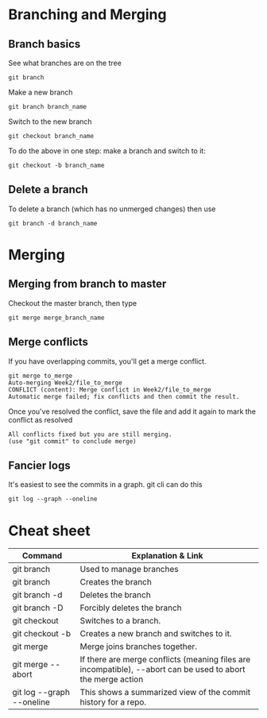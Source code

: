 # Branching and Merging

##  Branch basics

See what branches are on the tree

    git branch

Make a new branch 

    git branch branch_name

Switch to the new branch

    git checkout branch_name

To do the above in one step: make a branch and switch to it:

    git checkout -b branch_name

## Delete a branch

To delete a branch (which has no unmerged changes) then use 

    git branch -d branch_name

# Merging

## Merging from branch to master

Checkout the master branch, then type

    git merge merge_branch_name

## Merge conflicts

If you have overlapping commits, you'll get a merge conflict.

    git merge to_merge
    Auto-merging Week2/file_to_merge
    CONFLICT (content): Merge conflict in Week2/file_to_merge
    Automatic merge failed; fix conflicts and then commit the result.

Once you've resolved the conflict, save the file and add it again to mark the conflict as resolved

    All conflicts fixed but you are still merging.
    (use "git commit" to conclude merge)

## Fancier logs

It's easiest to see the commits in a graph. git cli can do this

    git log --graph --oneline

# Cheat sheet

| Command	| Explanation & Link |
| ---       | --- |
| git branch|	Used to manage branches |
| git branch <name> |	Creates the branch|
| git branch -d <name>|	Deletes the branch|
| git branch -D <name>|	Forcibly deletes the branch|
| git checkout <branch> |	Switches to a branch.|
| git checkout -b <branch>|	Creates a new branch and switches to it.|
| git merge <branch> |	Merge joins branches together. |
| git merge --abort|	If there are merge conflicts (meaning files are incompatible), --abort can be used to abort the merge action |
| git log --graph --oneline	|This shows a summarized view of the commit history for a repo.|